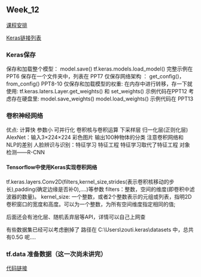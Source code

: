 ## Week_12

[课程安排](https://github.com/saturn-lab/BDMI-2020A/blob/master/Schedule/Part2/WW12/WW12-Plan.md)

[Keras链接列表](https://github.com/saturn-lab/BDMI-2020A/blob/master/Schedule/Part2/WW10/TensorFlow2-Keras-basic.md)

### Keras保存

保存和加载整个模型：
			model.save() tf.keras.models.load_model()
			完整示例在 PPT6 保存在一个文件夹中，列表在 PPT7 
仅保存网络架构 ：
			get_config()，from_config() PPT8-10
仅保存和加载模型的权重:
			在内存中进行转移，存一下就使用:  tf.keras.laters.Layer.get_weights() 和 set_weights() 示例代码在PPT12
			考虑存在硬盘里: model.save_weights() model.load_weights() 示例代码在 PPT13

### 卷积神经网络

优点: 计算快 参数小 可并行化
卷积核与卷积运算 下采样层 归一化层(正则化层)
AlexNet：输入3×224×224 彩色图片 输出100种物体的分类 注意卷积网络和 NLP的差别
人脸辨识与识别：特征学习 特征工程 特征学习取代了特征工程
对象检测——R-CNN

#### Tensorflow中使用Keras实现卷积网络

tf.keras.layers.Conv2D(filters,kernel_size,strides(表示卷积核移动的步长),padding(确定边缘是否补0),....)等参数
filters：整数，空间的维度(即卷积中滤波器的数量)。
kernel_size: 一个整数，或者2个整数表示的元组或列表，指明2D卷积窗口的宽度和高度。可以为一个整数，为所有空间维度指定相同的值;

后面还会有池化层、随机丢弃层等API，详情可以自己上网查

有些数据集已经可以考虑删掉了 路径在 C:\Users\zouti\.keras\datasets 中，总共有0.5G 呢....

### tf.data 准备数据（这一次尚未讲完）

[代码链接](https://github.com/Zoutianjian/The_first_Try_git/blob/master/Week_12.ipynb)

